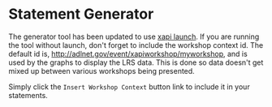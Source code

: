 # Statement Generator

The generator tool has been updated to use [xapi launch](https://github.com/adlnet/xapi-launch). If you are running the tool without launch, don't forget to include the workshop context id. The default id is, http://adlnet.gov/event/xapiworkshop/myworkshop, and is used by the graphs to display the LRS data. This is done so data doesn't get mixed up between various workshops being presented.

Simply click the `Insert Workshop Context` button link to include it in your statements.
